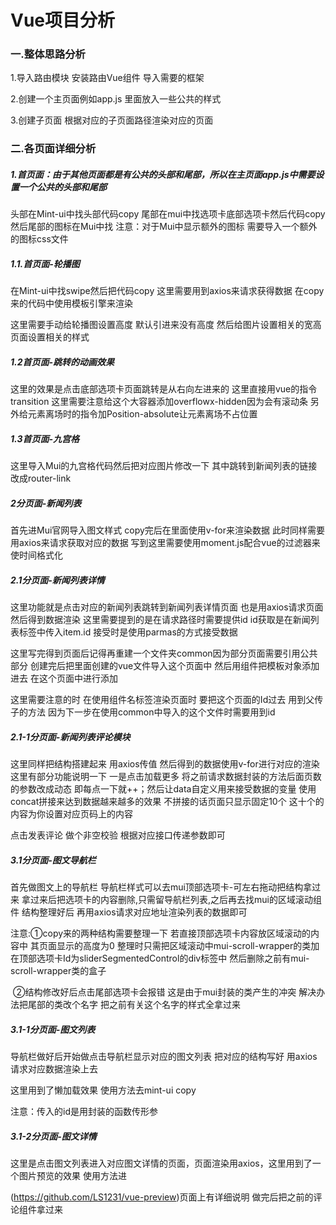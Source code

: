 # Vue项目分析

### 一.整体思路分析

1.导入路由模块 安装路由Vue组件 导入需要的框架

2.创建一个主页面例如app.js 里面放入一些公共的样式

3.创建子页面 根据对应的子页面路径渲染对应的页面

### 二.各页面详细分析

##### 1.首页面：由于其他页面都是有公共的头部和尾部，所以在主页面app.js中需要设置一个公共的头部和尾部

头部在Mint-ui中找头部代码copy 尾部在mui中找选项卡底部选项卡然后代码copy 然后尾部的图标在Mui中找 注意：对于Mui中显示额外的图标 需要导入一个额外的图标css文件

##### 1.1.首页面-轮播图

在Mint-ui中找swipe然后把代码copy 这里需要用到axios来请求获得数据 在copy来的代码中使用模板引擎来渲染  

这里需要手动给轮播图设置高度 默认引进来没有高度 然后给图片设置相关的宽高页面设置相关的样式

##### 1.2首页面-跳转的动画效果

这里的效果是点击底部选项卡页面跳转是从右向左进来的 这里直接用vue的指令transition 这里需要注意给这个大容器添加overflowx-hidden因为会有滚动条 另外给元素离场时的指令加Position-absolute让元素离场不占位置

##### 1.3首页面-九宫格

这里导入Mui的九宫格代码然后把对应图片修改一下 其中跳转到新闻列表的链接 改成router-link

##### 2分页面-新闻列表

首先进Mui官网导入图文样式 copy完后在里面使用v-for来渲染数据 此时同样需要用axios来请求获取对应的数据 写到这里需要使用moment.js配合vue的过滤器来使时间格式化

##### 2.1分页面-新闻列表详情

这里功能就是点击对应的新闻列表跳转到新闻列表详情页面 也是用axios请求页面然后得到数据渲染 这里需要提到的是在请求路径时需要提供id id获取是在新闻列表标签中传入item.id 接受时是使用parmas的方式接受数据

这里写完得到页面后记得再重建一个文件夹common因为部分页面需要引用公共部分 创建完后把里面创建的vue文件导入这个页面中 然后用组件把模板对象添加进去 在这个页面中进行添加

这里需要注意的时 在使用组件名标签渲染页面时 要把这个页面的Id过去 用到父传子的方法  因为下一步在使用common中导入的这个文件时需要用到id

##### 2.1-1分页面-新闻列表评论模块

这里同样把结构搭建起来 用axios传值 然后得到的数据使用v-for进行对应的渲染 这里有部分功能说明一下 一是点击加载更多 将之前请求数据封装的方法后面页数的参数改成动态 即每点一下就++；然后让data自定义用来接受数据的变量 使用concat拼接来达到数据越来越多的效果 不拼接的话页面只显示固定10个 这十个的内容为你设置对应页码上的内容

点击发表评论 做个非空校验 根据对应接口传递参数即可

##### 3.1分页面-图文导航栏

首先做图文上的导航栏 导航栏样式可以去mui顶部选项卡-可左右拖动把结构拿过来 拿过来后把选项卡的内容删除,只需留导航栏列表,之后再去找mui的区域滚动组件 结构整理好后 再用axios请求对应地址渲染列表的数据即可

注意:①copy来的两种结构需要整理一下 若直接顶部选项卡内容放区域滚动的内容中 其页面显示的高度为0 整理时只需把区域滚动中mui-scroll-wrapper的类加在顶部选项卡Id为sliderSegmentedControl的div标签中 然后删除之前有mui-scroll-wrapper类的盒子

​	②结构修改好后点击尾部选项卡会报错 这是由于mui封装的类产生的冲突 解决办法把尾部的类改个名字  把之前有关这个名字的样式全拿过来

##### 3.1-1分页面-图文列表

导航栏做好后开始做点击导航栏显示对应的图文列表 把对应的结构写好 用axios请求对应数据渲染上去

这里用到了懒加载效果 使用方法去mint-ui copy

注意：传入的id是用封装的函数传形参

##### 3.1-2分页面-图文详情

这里是点击图文列表进入对应图文详情的页面，页面渲染用axios，这里用到了一个图片预览的效果 使用方法进

(https://github.com/LS1231/vue-preview)页面上有详细说明 做完后把之前的评论组件拿过来 



























